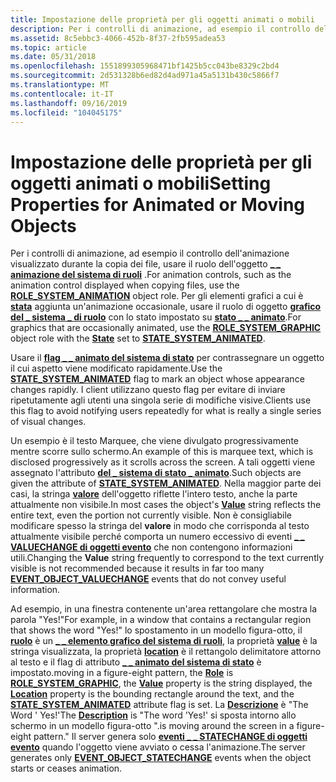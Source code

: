 ```yaml
---
title: Impostazione delle proprietà per gli oggetti animati o mobili
description: Per i controlli di animazione, ad esempio il controllo dell'animazione visualizzato durante la copia dei file, usare il \_ ruolo dell'oggetto animazione del sistema di ruoli \_ .
ms.assetid: 8c5ebbc3-4066-452b-8f37-2fb595adea53
ms.topic: article
ms.date: 05/31/2018
ms.openlocfilehash: 1551899305968471bf1425b5cc043be8329c2bd4
ms.sourcegitcommit: 2d531328b6ed82d4ad971a45a5131b430c5866f7
ms.translationtype: MT
ms.contentlocale: it-IT
ms.lasthandoff: 09/16/2019
ms.locfileid: "104045175"
---
```

# <a name="setting-properties-for-animated-or-moving-objects"></a><span data-ttu-id="42097-103">Impostazione delle proprietà per gli oggetti animati o mobili</span><span class="sxs-lookup"><span data-stu-id="42097-103">Setting Properties for Animated or Moving Objects</span></span>

<span data-ttu-id="42097-104">Per i controlli di animazione, ad esempio il controllo dell'animazione visualizzato durante la copia dei file, usare il ruolo dell'oggetto [**\_ \_ animazione del sistema di ruoli**](object-roles.md) .</span><span class="sxs-lookup"><span data-stu-id="42097-104">For animation controls, such as the animation control displayed when copying files, use the [**ROLE\_SYSTEM\_ANIMATION**](object-roles.md) object role.</span></span> <span data-ttu-id="42097-105">Per gli elementi grafici a cui è [**stata**](state-property.md) aggiunta un'animazione occasionale, usare il ruolo di oggetto [**grafico del \_ sistema \_ di ruolo**](object-roles.md) con lo stato impostato su [**stato \_ \_ animato**](object-state-constants.md).</span><span class="sxs-lookup"><span data-stu-id="42097-105">For graphics that are occasionally animated, use the [**ROLE\_SYSTEM\_GRAPHIC**](object-roles.md) object role with the [**State**](state-property.md) set to [**STATE\_SYSTEM\_ANIMATED**](object-state-constants.md).</span></span>

<span data-ttu-id="42097-106">Usare il [**flag \_ \_ animato del sistema di stato**](object-state-constants.md) per contrassegnare un oggetto il cui aspetto viene modificato rapidamente.</span><span class="sxs-lookup"><span data-stu-id="42097-106">Use the [**STATE\_SYSTEM\_ANIMATED**](object-state-constants.md) flag to mark an object whose appearance changes rapidly.</span></span> <span data-ttu-id="42097-107">I client utilizzano questo flag per evitare di inviare ripetutamente agli utenti una singola serie di modifiche visive.</span><span class="sxs-lookup"><span data-stu-id="42097-107">Clients use this flag to avoid notifying users repeatedly for what is really a single series of visual changes.</span></span>

<span data-ttu-id="42097-108">Un esempio è il testo Marquee, che viene divulgato progressivamente mentre scorre sullo schermo.</span><span class="sxs-lookup"><span data-stu-id="42097-108">An example of this is marquee text, which is disclosed progressively as it scrolls across the screen.</span></span> <span data-ttu-id="42097-109">A tali oggetti viene assegnato l'attributo [**del \_ sistema di stato \_ animato**](object-state-constants.md).</span><span class="sxs-lookup"><span data-stu-id="42097-109">Such objects are given the attribute of [**STATE\_SYSTEM\_ANIMATED**](object-state-constants.md).</span></span> <span data-ttu-id="42097-110">Nella maggior parte dei casi, la stringa [**valore**](value-property.md) dell'oggetto riflette l'intero testo, anche la parte attualmente non visibile.</span><span class="sxs-lookup"><span data-stu-id="42097-110">In most cases the object's [**Value**](value-property.md) string reflects the entire text, even the portion not currently visible.</span></span> <span data-ttu-id="42097-111">Non è consigliabile modificare spesso la stringa del **valore** in modo che corrisponda al testo attualmente visibile perché comporta un numero eccessivo di eventi [**\_ \_ VALUECHANGE di oggetti evento**](event-constants.md) che non contengono informazioni utili.</span><span class="sxs-lookup"><span data-stu-id="42097-111">Changing the **Value** string frequently to correspond to the text currently visible is not recommended because it results in far too many [**EVENT\_OBJECT\_VALUECHANGE**](event-constants.md) events that do not convey useful information.</span></span>

<span data-ttu-id="42097-112">Ad esempio, in una finestra contenente un'area rettangolare che mostra la parola "Yes!"</span><span class="sxs-lookup"><span data-stu-id="42097-112">For example, in a window that contains a rectangular region that shows the word "Yes!"</span></span> <span data-ttu-id="42097-113">lo spostamento in un modello figura-otto, il [**ruolo**](role-property.md) è un [**\_ \_ elemento grafico del sistema di ruoli**](object-roles.md), la proprietà [**value**](value-property.md) è la stringa visualizzata, la proprietà [**location**](/windows/desktop/api/Oleacc/nf-oleacc-iaccessible-acclocation) è il rettangolo delimitatore attorno al testo e il flag di attributo [**\_ \_ animato del sistema di stato**](object-state-constants.md) è impostato.</span><span class="sxs-lookup"><span data-stu-id="42097-113">moving in a figure-eight pattern, the [**Role**](role-property.md) is [**ROLE\_SYSTEM\_GRAPHIC**](object-roles.md), the [**Value**](value-property.md) property is the string displayed, the [**Location**](/windows/desktop/api/Oleacc/nf-oleacc-iaccessible-acclocation) property is the bounding rectangle around the text, and the [**STATE\_SYSTEM\_ANIMATED**](object-state-constants.md) attribute flag is set.</span></span> <span data-ttu-id="42097-114">La [**Descrizione**](description-property.md) è "The Word ' Yes!'</span><span class="sxs-lookup"><span data-stu-id="42097-114">The [**Description**](description-property.md) is "The word 'Yes!'</span></span> <span data-ttu-id="42097-115">si sposta intorno allo schermo in un modello figura-otto ".</span><span class="sxs-lookup"><span data-stu-id="42097-115">is moving around the screen in a figure-eight pattern."</span></span> <span data-ttu-id="42097-116">Il server genera solo [**eventi \_ \_ STATECHANGE di oggetti evento**](event-constants.md) quando l'oggetto viene avviato o cessa l'animazione.</span><span class="sxs-lookup"><span data-stu-id="42097-116">The server generates only [**EVENT\_OBJECT\_STATECHANGE**](event-constants.md) events when the object starts or ceases animation.</span></span>

 

 




